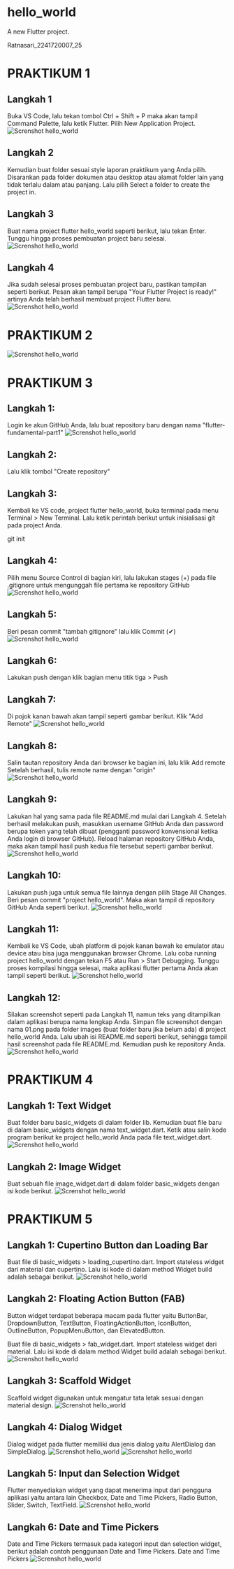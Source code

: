 # hello_world

A new Flutter project.

Ratnasari_2241720007_25



# PRAKTIKUM 1
## Langkah 1
Buka VS Code, lalu tekan tombol Ctrl + Shift + P maka akan tampil Command Palette, lalu ketik Flutter. Pilih New Application Project.
![Screnshot hello_world](gambar/p1l1.png)
## Langkah 2
Kemudian buat folder sesuai style laporan praktikum yang Anda pilih. Disarankan pada folder dokumen atau desktop atau alamat folder lain yang tidak terlalu dalam atau panjang. Lalu pilih Select a folder to create the project in.
## Langkah 3
Buat nama project flutter hello_world seperti berikut, lalu tekan Enter. Tunggu hingga proses pembuatan project baru selesai.
![Screnshot hello_world](gambar/p1l3.png)
## Langkah 4
Jika sudah selesai proses pembuatan project baru, pastikan tampilan seperti berikut. Pesan akan tampil berupa "Your Flutter Project is ready!" artinya Anda telah berhasil membuat project Flutter baru.
![Screnshot hello_world](gambar/p1l4.png)

# PRAKTIKUM 2
![Screnshot hello_world](gambar/p2.png)

# PRAKTIKUM 3
## Langkah 1:
Login ke akun GitHub Anda, lalu buat repository baru dengan nama "flutter-fundamental-part1"
![Screnshot hello_world](gambar/p3l1.png)
## Langkah 2:
Lalu klik tombol "Create repository" 
## Langkah 3:
Kembali ke VS code, project flutter hello_world, buka terminal pada menu Terminal > New Terminal. Lalu ketik perintah berikut untuk inisialisasi git pada project Anda.

git init
## Langkah 4:
Pilih menu Source Control di bagian kiri, lalu lakukan stages (+) pada file .gitignore untuk mengunggah file pertama ke repository GitHub
![Screnshot hello_world](gambar/p3l4.png)
## Langkah 5: 
Beri pesan commit "tambah gitignore" lalu klik Commit (✔)
![Screnshot hello_world](gambar/p3l5.png)
## Langkah 6:
Lakukan push dengan klik bagian menu titik tiga > Push
## Langkah 7:
Di pojok kanan bawah akan tampil seperti gambar berikut. Klik "Add Remote"
![Screnshot hello_world](gambar/p3l7.png)
## Langkah 8:
Salin tautan repository Anda dari browser ke bagian ini, lalu klik Add remote
Setelah berhasil, tulis remote name dengan "origin"
![Screnshot hello_world](gambar/p3l82.png)
## Langkah 9:
Lakukan hal yang sama pada file README.md mulai dari Langkah 4. Setelah berhasil melakukan push, masukkan username GitHub Anda dan password berupa token yang telah dibuat (pengganti password konvensional ketika Anda login di browser GitHub). Reload halaman repository GitHub Anda, maka akan tampil hasil push kedua file tersebut seperti gambar berikut.
![Screnshot hello_world](gambar/p3l9.png)
## Langkah 10:
Lakukan push juga untuk semua file lainnya dengan pilih Stage All Changes. Beri pesan commit "project hello_world". Maka akan tampil di repository GitHub Anda seperti berikut.
![Screnshot hello_world](gambar/p3l10.png)
## Langkah 11:
Kembali ke VS Code, ubah platform di pojok kanan bawah ke emulator atau device atau bisa juga menggunakan browser Chrome. Lalu coba running project hello_world dengan tekan F5 atau Run > Start Debugging. Tunggu proses kompilasi hingga selesai, maka aplikasi flutter pertama Anda akan tampil seperti berikut.
![Screnshot hello_world](gambar/p3l11.png)
## Langkah 12:
Silakan screenshot seperti pada Langkah 11, namun teks yang ditampilkan dalam aplikasi berupa nama lengkap Anda. Simpan file screenshot dengan nama 01.png pada folder images (buat folder baru jika belum ada) di project hello_world Anda. Lalu ubah isi README.md seperti berikut, sehingga tampil hasil screenshot pada file README.md. Kemudian push ke repository Anda.
![Screnshot hello_world](gambar/p3l12.png)

# PRAKTIKUM 4
## Langkah 1: Text Widget
Buat folder baru basic_widgets di dalam folder lib. Kemudian buat file baru di dalam basic_widgets dengan nama text_widget.dart. Ketik atau salin kode program berikut ke project hello_world Anda pada file text_widget.dart.
![Screnshot hello_world](gambar/02.png)
## Langkah 2: Image Widget
Buat sebuah file image_widget.dart di dalam folder basic_widgets dengan isi kode berikut.
![Screnshot hello_world](gambar/03.png)

# PRAKTIKUM 5
## Langkah 1: Cupertino Button dan Loading Bar
Buat file di basic_widgets > loading_cupertino.dart. Import stateless widget dari material dan cupertino. Lalu isi kode di dalam method Widget build adalah sebagai berikut.
![Screnshot hello_world](gambar/p5l1.png)
## Langkah 2: Floating Action Button (FAB)
Button widget terdapat beberapa macam pada flutter yaitu ButtonBar, DropdownButton, TextButton, FloatingActionButton, IconButton, OutlineButton, PopupMenuButton, dan ElevatedButton.

Buat file di basic_widgets > fab_widget.dart. Import stateless widget dari material. Lalu isi kode di dalam method Widget build adalah sebagai berikut.
![Screnshot hello_world](gambar/p5l2.png)
## Langkah 3: Scaffold Widget
Scaffold widget digunakan untuk mengatur tata letak sesuai dengan material design.
![Screnshot hello_world](gambar/04.png)
## Langkah 4: Dialog Widget
Dialog widget pada flutter memiliki dua jenis dialog yaitu AlertDialog dan SimpleDialog.
![Screnshot hello_world](gambar/05.png)
![Screnshot hello_world](gambar/06.png)
## Langkah 5: Input dan Selection Widget
Flutter menyediakan widget yang dapat menerima input dari pengguna aplikasi yaitu antara lain Checkbox, Date and Time Pickers, Radio Button, Slider, Switch, TextField.
![Screnshot hello_world](gambar/07.png)

## Langkah 6: Date and Time Pickers
Date and Time Pickers termasuk pada kategori input dan selection widget, berikut adalah contoh penggunaan Date and Time Pickers.
Date and Time Pickers
![Screnshot hello_world](gambar/08.png)